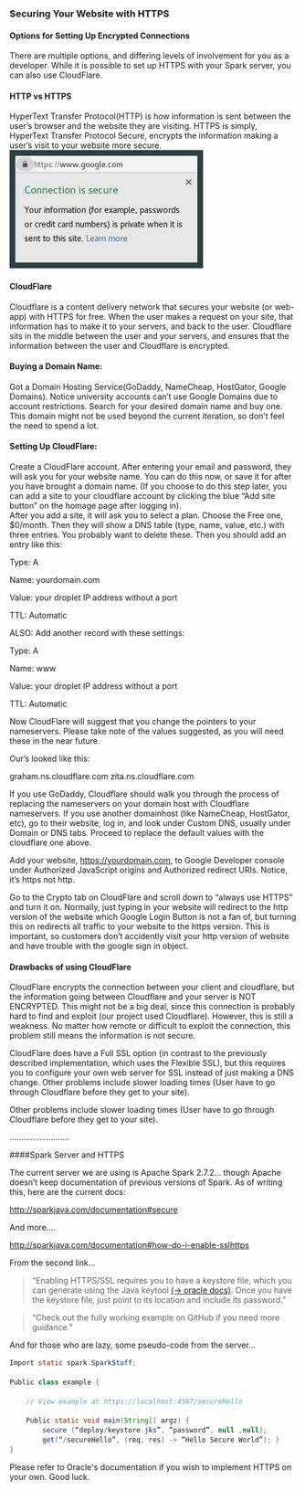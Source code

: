 ### Securing Your Website with HTTPS

#### Options for Setting Up Encrypted Connections

There are multiple options, and differing levels of involvement for you as a developer. While it is possible to set up HTTPS with your Spark server, you can also use CloudFlare.

#### HTTP vs HTTPS

HyperText Transfer Protocol(HTTP) is how information is sent between the user’s browser and the website they are visiting. 
HTTPS is simply, HyperText Transfer Protocol Secure, encrypts the information making a user’s visit to your website more secure.
![httpsURLPop](./images/httpsURLPop.png)

#### CloudFlare

Cloudflare is a content delivery network that secures your website (or web-app) with HTTPS for free. When the user makes a request on your site, that information
has to make it to your servers, and back to the user. Cloudflare sits in the middle between the user and your servers, and ensures that the information between the user
and Cloudflare is encrypted. 

#### Buying a Domain Name:

Got a Domain Hosting Service(GoDaddy, NameCheap, HostGator, Google Domains). Notice university accounts can’t use Google Domains due to account restrictions. 
Search for your desired domain name and buy one. This domain might not be used beyond the current iteration, so don’t feel the need to spend a lot.

#### Setting Up CloudFlare:

Create a CloudFlare account. After entering your email and password, they will ask you for your website name. 
You can do this now, or save it for after you have brought a domain name. 
(If you choose to do this step later, you can add a site to your cloudflare account by clicking the blue “Add site button” on the homage page after logging in).  
After you add a site, it will ask you to select a plan. Choose the Free one, $0/month. Then they will show a DNS table 
(type, name, value, etc.) with three entries. You probably want to delete these. Then you should add an entry like this: 

Type: A
 
Name: yourdomain.com 

Value: your droplet IP address without a port 

TTL: Automatic 

ALSO: Add another record with these settings:

Type: A 

Name: www

Value: your droplet IP address without a port 

TTL: Automatic  

Now CloudFlare will suggest that you change the pointers to your nameservers. 
Please take note of the values suggested, as you will need these in the near future.

Our’s looked like this:

graham.ns.cloudflare.com
zita.ns.cloudflare.com

If you use GoDaddy, Cloudflare should walk you through the process of replacing the nameservers on your domain host with Cloudflare nameservers. 
If you use another domainhost (like NameCheap, HostGator, etc), go to their website, log in, and look under Custom DNS, usually under Domain or DNS tabs. 
Proceed to replace the default values with the cloudflare one above.

Add your website, https://yourdomain.com, to Google Developer console under Authorized JavaScript origins and Authorized redirect URIs. 
Notice, it’s https not http.

Go to the Crypto tab on CloudFlare and scroll down to “always use HTTPS” and turn it on. 
Normally, just typing in your website will redirect to the http version of the website which Google Login Button is not a fan of, but turning this on redirects all traffic to your website to the https version.
This is important, so customers don’t accidently visit your http version of website and have trouble with the google sign in object.


#### Drawbacks of using CloudFlare


CloudFlare encrypts the connection between your client and cloudflare, but the information going between Cloudflare and your server is NOT ENCRYPTED. 
This might not be a big deal, since this connection is probably hard to find and exploit (our project used Cloudflare). However, this is still a weakness. 
No matter how remote or difficult to exploit the connection, this problem still means the information is not secure.


CloudFlare does have a Full SSL option (in contrast to the previously described implementation, which uses the Flexible SSL), but this requires you to configure your own web server for SSL instead of just making a DNS change. 
Other problems include slower loading times (User have to go through Cloudflare before they get to your site). 



Other problems include slower loading times (User have to go through Cloudflare before they get to your site). 

……………………..

####Spark Server and HTTPS

The current server we are using is Apache Spark 2.7.2… though Apache doesn’t keep documentation of previous versions of Spark. 
As of writing this, here are the current docs:


http://sparkjava.com/documentation#secure


And more….

http://sparkjava.com/documentation#how-do-i-enable-sslhttps

From the second link…
>“Enabling HTTPS/SSL requires you to have a keystore file, which you can generate using the Java keytool [(→ oracle docs)](https://docs.oracle.com/cd/E19509-01/820-3503/ggfen/index.html). 
> Once you have the keystore file, just point to its location and include its password.”

>“Check out the fully working example on GitHub if you need more guidance.”



And for those who are lazy, some pseudo-code from the server…

```java
Import static spark.SparkStuff;

Public class example {
  
	// View example at https://localhost:4567/secureHello
	
	Public static void main(String[] argz) {
		secure (“deploy/keystore.jks”, “password”, null ,null);
		get(“/secureHello”, (req, res) -> “Hello Secure World”); }
}
```

Please refer to Oracle's documentation if you wish to implement HTTPS on your own. Good luck.





